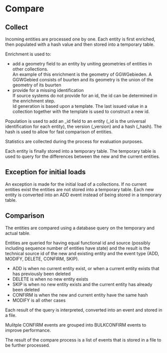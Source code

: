 # Compare

## Collect

Incoming entities are processed one by one.
Each entity is first enriched, then populated with a hash value and then stored into a temporary table.

Enrichment is used to:
- add a geometry field to an entity by uniting geometries of entities in other collections.  
An example of this enrichment is the geometry of GGWGebieden. A GGWGebied consists of buurten and its geometry is the union of the geometry of its buurten
- provide for a missing identification  
If source systems do not provide for an id, the id can be determined in the enrichment step.  
Id generation is based upon a template. The last issued value in a collection together with the template is used to construct a new id.

Population is used to add an _id field to an entity (_id is the universal identification for each entity), the version (_version) and a hash (_hash). The hash is used to allow for fast comparison of entities.

Statistics are collected during the process for evaluation purposes.

Each entity is finally stored into a temporary table.
The temporary table is used to query for the differences between the new and the current entities.

## Exception for initial loads

An exception is made for the initial load of a collections.
If no current entities exist the entities are not stored into a temporary table.
Each new entity is converted into an ADD event instead of being stored in a temporary table.

## Comparison

The entities are compared using a database query on the temporary and actual table.

Entities are queried for having equal functional id and source (possibly including sequence number of entities have state) and the result is the technical source id of the new and existing entity and the event type (ADD, MODIFY, DELETE, CONFIRM, SKIP).

- ADD is when no current entity exist, or when a current entity exists that has previously been deleted
- DELETE is when no new entity exists
- SKIP is when no new entity exists and the current entity has already been deleted
- CONFIRM is when the new and current entity have the same hash
- MODIFY is all other cases

Each result of the query is interpreted, converted into an event and stored in a file.

Mulitple CONFIRM events are grouped into BULKCONFIRM events to improve performance.

The result of the compare process is a list of events that is stored in a file to be further processed.

